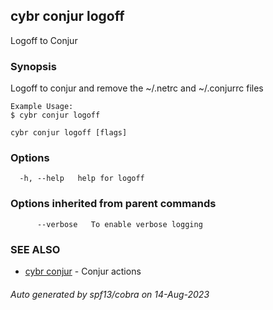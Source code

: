 ## cybr conjur logoff

Logoff to Conjur

### Synopsis

Logoff to conjur and remove the ~/.netrc and ~/.conjurrc files
	
	Example Usage:
	$ cybr conjur logoff

```
cybr conjur logoff [flags]
```

### Options

```
  -h, --help   help for logoff
```

### Options inherited from parent commands

```
      --verbose   To enable verbose logging
```

### SEE ALSO

* [cybr conjur](cybr_conjur.md)	 - Conjur actions

###### Auto generated by spf13/cobra on 14-Aug-2023
